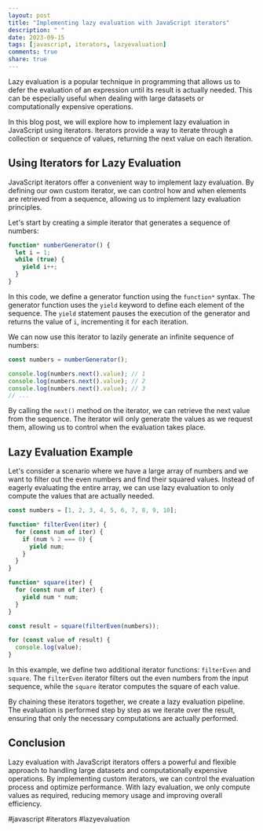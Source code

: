 ```yaml
---
layout: post
title: "Implementing lazy evaluation with JavaScript iterators"
description: " "
date: 2023-09-15
tags: [javascript, iterators, lazyevaluation]
comments: true
share: true
---
```


Lazy evaluation is a popular technique in programming that allows us to defer the evaluation of an expression until its result is actually needed. This can be especially useful when dealing with large datasets or computationally expensive operations. 

In this blog post, we will explore how to implement lazy evaluation in JavaScript using iterators. Iterators provide a way to iterate through a collection or sequence of values, returning the next value on each iteration.

## Using Iterators for Lazy Evaluation

JavaScript iterators offer a convenient way to implement lazy evaluation. By defining our own custom iterator, we can control how and when elements are retrieved from a sequence, allowing us to implement lazy evaluation principles.

Let's start by creating a simple iterator that generates a sequence of numbers:

```javascript
function* numberGenerator() {
  let i = 1;
  while (true) {
    yield i++;
  }
}
```

In this code, we define a generator function using the `function*` syntax. The generator function uses the `yield` keyword to define each element of the sequence. The `yield` statement pauses the execution of the generator and returns the value of `i`, incrementing it for each iteration.

We can now use this iterator to lazily generate an infinite sequence of numbers:

```javascript
const numbers = numberGenerator();

console.log(numbers.next().value); // 1
console.log(numbers.next().value); // 2
console.log(numbers.next().value); // 3
// ...
```

By calling the `next()` method on the iterator, we can retrieve the next value from the sequence. The iterator will only generate the values as we request them, allowing us to control when the evaluation takes place.

## Lazy Evaluation Example

Let's consider a scenario where we have a large array of numbers and we want to filter out the even numbers and find their squared values. Instead of eagerly evaluating the entire array, we can use lazy evaluation to only compute the values that are actually needed.

```javascript
const numbers = [1, 2, 3, 4, 5, 6, 7, 8, 9, 10];

function* filterEven(iter) {
  for (const num of iter) {
    if (num % 2 === 0) {
      yield num;
    }
  }
}

function* square(iter) {
  for (const num of iter) {
    yield num * num;
  }
}

const result = square(filterEven(numbers));

for (const value of result) {
  console.log(value);
}
```

In this example, we define two additional iterator functions: `filterEven` and `square`. The `filterEven` iterator filters out the even numbers from the input sequence, while the `square` iterator computes the square of each value.

By chaining these iterators together, we create a lazy evaluation pipeline. The evaluation is performed step by step as we iterate over the result, ensuring that only the necessary computations are actually performed.

## Conclusion

Lazy evaluation with JavaScript iterators offers a powerful and flexible approach to handling large datasets and computationally expensive operations. By implementing custom iterators, we can control the evaluation process and optimize performance. With lazy evaluation, we only compute values as required, reducing memory usage and improving overall efficiency.

#javascript #iterators #lazyevaluation